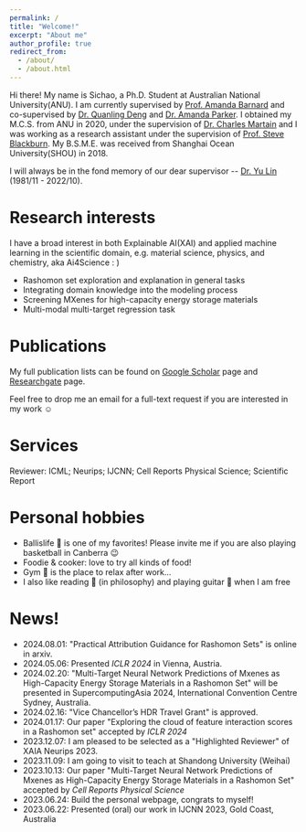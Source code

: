 ```yaml
---
permalink: /
title: "Welcome!"
excerpt: "About me"
author_profile: true
redirect_from: 
  - /about/
  - /about.html
---
```


Hi there! My name is Sichao, a Ph.D. Student at Australian National University(ANU). I am currently supervised by [Prof. Amanda Barnard](https://en.wikipedia.org/wiki/Amanda_Barnard) and co-supervised by [Dr. Quanling Deng](https://quanlingdeng.github.io/) and [Dr. Amanda Parker](https://comp.anu.edu.au/people/amanda-parker/). I obtained my M.C.S. from ANU in 2020, under the supervision of [Dr. Charles Martain](https://charlesmartin.au/) and I was working as a research assistant under the supervision of [Prof. Steve Blackburn](https://users.cecs.anu.edu.au/~steveb/). My B.S.M.E. was received from Shanghai Ocean University(SHOU) in 2018. 

I will always be in the fond memory of our dear supervisor -- [Dr. Yu Lin](https://www.forevermissed.com/yulin/about) (1981/11 - 2022/10).

Research interests
======
I have a broad interest in both Explainable AI(XAI) and applied machine learning in the scientific domain, e.g. material science, physics, and chemistry, aka Ai4Science : )
- Rashomon set exploration and explanation in general tasks
- Integrating domain knowledge into the modeling process
- Screening MXenes for high-capacity energy storage materials
- Multi-modal multi-target regression task

Publications
====
My full publication lists can be found on [Google Scholar](https://scholar.google.com/citations?user=ylZQz2sAAAAJ&hl=en) page and [Researchgate](https://www.researchgate.net/profile/Sichao-Li-6) page.

Feel free to drop me an email for a full-text request if you are interested in my work :relaxed:

Services
====
Reviewer: ICML; Neurips; IJCNN; Cell Reports Physical Science; Scientific Report

Personal hobbies
======
- Ballislife :basketball: is one of my favorites! Please invite me if you are also playing basketball in Canberra :wink:
- Foodie & cooker: love to try all kinds of food!  
- Gym :runner: is the place to relax after work...
- I also like reading :book: (in philosophy) and playing guitar :guitar: when I am free

News!
======
- 2024.08.01: "Practical Attribution Guidance for Rashomon Sets" is online in arxiv.
- 2024.05.06: Presented *ICLR 2024* in Vienna, Austria. 
- 2024.02.20: "Multi-Target Neural Network Predictions of Mxenes as High-Capacity Energy Storage Materials in a Rashomon Set" will be presented in SupercomputingAsia 2024, International Convention Centre Sydney, Australia.
- 2024.02.16: "Vice Chancellor’s HDR Travel Grant" is approved.
- 2024.01.17: Our paper "Exploring the cloud of feature interaction scores in a Rashomon set" accepted by *ICLR 2024*
- 2023.12.07: I am pleased to be selected as a "Highlighted Reviewer" of XAIA Neurips 2023.
- 2023.11.09: I am going to visit to teach at Shandong University (Weihai)
- 2023.10.13: Our paper "Multi-Target Neural Network Predictions of Mxenes as High-Capacity Energy Storage Materials in a Rashomon Set" accepted by *Cell Reports Physical Science*
- 2023.06.24: Build the personal webpage, congrats to myself!
- 2023.06.22: Presented (oral) our work in IJCNN 2023, Gold Coast, Australia








